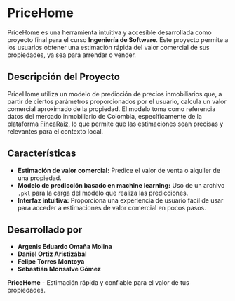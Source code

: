 # PriceHome

PriceHome es una herramienta intuitiva y accesible desarrollada como proyecto final para el curso **Ingeniería de Software**. Este proyecto permite a los usuarios obtener una estimación rápida del valor comercial de sus propiedades, ya sea para arrendar o vender.

## Descripción del Proyecto

PriceHome utiliza un modelo de predicción de precios inmobiliarios que, a partir de ciertos parámetros proporcionados por el usuario, calcula un valor comercial aproximado de la propiedad. El modelo toma como referencia datos del mercado inmobiliario de Colombia, específicamente de la plataforma [FincaRaiz](https://www.fincaraiz.com.co), lo que permite que las estimaciones sean precisas y relevantes para el contexto local.

## Características

- **Estimación de valor comercial:** Predice el valor de venta o alquiler de una propiedad.
- **Modelo de predicción basado en machine learning:** Uso de un archivo `.pkl` para la carga del modelo que realiza las predicciones.
- **Interfaz intuitiva:** Proporciona una experiencia de usuario fácil de usar para acceder a estimaciones de valor comercial en pocos pasos.

## Desarrollado por

- **Argenis Eduardo Omaña Molina**
- **Daniel Ortiz Aristizábal**
- **Felipe Torres Montoya**
- **Sebastián Monsalve Gómez**

**PriceHome** - Estimación rápida y confiable para el valor de tus propiedades.
